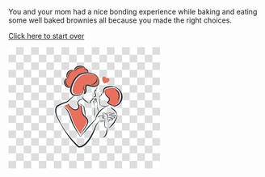 You and your mom had a nice bonding experience while baking and eating
some well baked brownies all because you made the right choices.    

[Click here to start over](home.md)

![bonding](bonding.jpg)
